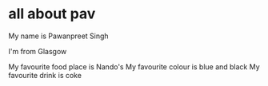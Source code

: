 # all about pav
My name is Pawanpreet Singh

I'm from Glasgow

My favourite food place is Nando's
My favourite colour is blue and black
My favourite drink is coke 
